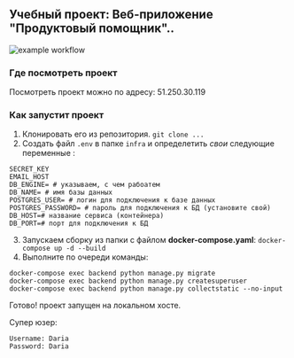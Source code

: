 ## **Учебный проект: Веб-приложение "Продуктовый помощник"..**
![example workflow](https://github.com/Dashynja0203/foodgram-project-react/actions/workflows/foodgram_workflow.yml/badge.svg)
### Где посмотреть проект 
Посмотреть проект можно по адресу: 51.250.30.119
### **Как запустит проект**

1. Клонировать его из репозитория.
`git clone ...`
2. Создать файл `.env` в папке `infra` и определетить _свои_ следующие переменные :
```
SECRET_KEY 
EMAIL_HOST 
DB_ENGINE= # указываем, с чем рабоатем
DB_NAME= # имя базы данных
POSTGRES_USER= # логин для подключения к базе данных
POSTGRES_PASSWORD= # пароль для подключения к БД (установите свой)
DB_HOST=# название сервиса (контейнера)
DB_PORT=# порт для подключения к БД
```
3. Запускаем сборку из папки с файлом **docker-compose.yaml**: 
`docker-compose up -d --build `
4. Выполните по очереди команды:
```
docker-compose exec backend python manage.py migrate
docker-compose exec backend python manage.py createsuperuser
docker-compose exec backend python manage.py collectstatic --no-input 
```
Готово! проект запущен на локальном хосте.


Супер юзер: 
```
Username: Daria
Password: Daria
```

